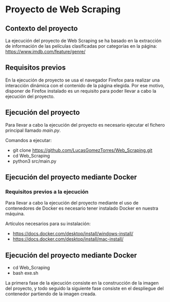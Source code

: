 # Proyecto de Web Scraping

## Contexto del proyecto 

La ejecución del proyecto de Web Scraping se ha basado en la extracción de información de las películas clasificadas por categorías en la página: https://www.imdb.com/feature/genre/

## Requisitos previos

En la ejecución de proyecto se usa el navegador Firefox para realizar una interacción dinámica con el contenido de la página elegida. Por ese motivo, disponer de Firefox instalado es un requisito para poder llevar a cabo la ejecución del proyecto. 

## Ejecución del proyecto

Para llevar a cabo la ejecución del proyecto es necesario ejecutar el fichero principal llamado *main.py*. 

Comandos a ejecutar: 

- git clone https://github.com/LucasGomezTorres/Web_Scraping.git
- cd Web_Scraping
- python3 src/main.py

## Ejecución del proyecto mediante Docker

### Requisitos previos a la ejecución

Para llevar a cabo la ejecución del proyecto mediante el uso de contenedores de Docker es necesario tener instalado Docker en nuestra máquina. 

Artículos necesarios para su instalación:

- https://docs.docker.com/desktop/install/windows-install/
- https://docs.docker.com/desktop/install/mac-install/

## Ejecución del proyecto mediante Docker

- cd Web_Scraping
- bash exe.sh

La primera fase de la ejecución consiste en la construcción de la imagen del proyecto, y todo seguido la siguiente fase consiste en el despliegue del contenedor partiendo de la imagen creada.